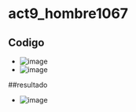 # act9_hombre1067

## Codigo
- ![image](https://github.com/user-attachments/assets/f179ebd9-0141-406d-8711-ab555a9b4d67)
- ![image](https://github.com/user-attachments/assets/ed87090b-da4c-485b-b773-ed62f55a48d2)

##resultado

- ![image](https://github.com/user-attachments/assets/27f1e39b-6502-4097-9c8d-8c6bb79e1ef9)

